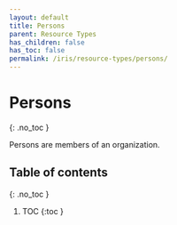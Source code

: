 ```yaml
---
layout: default
title: Persons
parent: Resource Types
has_children: false
has_toc: false
permalink: /iris/resource-types/persons/
---
```


# Persons
{: .no_toc }

Persons are members of an organization.

## Table of contents
{: .no_toc }

1. TOC
{:toc }